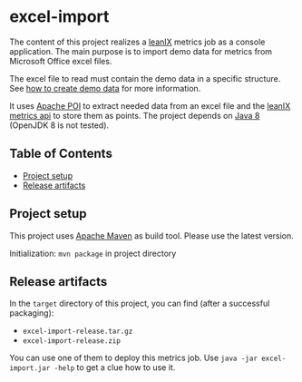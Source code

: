 # excel-import

The content of this project realizes a [leanIX](https://www.leanix.net/) metrics job as a console application. The main purpose is to import demo data for metrics from Microsoft Office excel files.

The excel file to read must contain the demo data in a specific structure. See [how to create demo data](HowToCreateDemoData.md) for more information.

It uses [Apache POI](https://poi.apache.org/) to extract needed data from an excel file and the [leanIX metrics api](https://dev.leanix.net/docs/api-overview) to store them as points. The project depends on [Java 8](http://www.oracle.com/technetwork/java/javase/overview/index.html) (OpenJDK 8 is not tested).
 
## Table of Contents
 
- [Project setup](#project-setup)
- [Release artifacts](#release-artifacts)
 
## Project setup
 
This project uses [Apache Maven](https://maven.apache.org/) as build tool. Please use the latest version.
 
Initialization: `mvn package` in project directory
 
## Release artifacts
 
In the `target` directory of this project, you can find (after a successful packaging):
 
- `excel-import-release.tar.gz`
- `excel-import-release.zip`

You can use one of them to deploy this metrics job. Use `java -jar excel-import.jar -help` to get a clue how to use it.